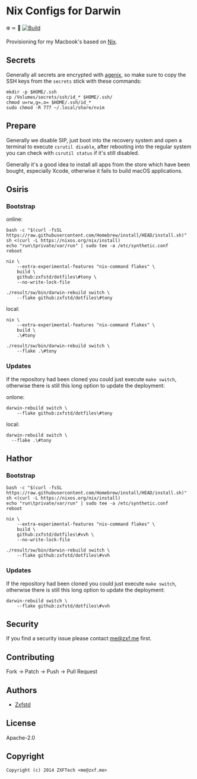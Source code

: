 # Nix Configs for Darwin

 ❄️ ≃ 💙 [![Build](https://github.com/fxcl/dotfiles/actions/workflows/build.yml/badge.svg)](https://github.com/fxcl/dotfiles/actions/workflows/build.yml)

Provisioning for my Macbook's based on [Nix][nix].

## Secrets

Generally all secrets are encrypted with [agenix][agenix], so make sure to copy
the SSH keys from the `secrets` stick with these commands:

```console
mkdir -p $HOME/.ssh
cp /Volumes/secrets/ssh/id_* $HOME/.ssh/
chmod u=rw,g=,o= $HOME/.ssh/id_*
sudo chmod -R 777 ~/.local/share/nvim
```

## Prepare

Generally we disable SIP, just boot into the recovery system and open a terminal
to execute `csrutil disable`, after rebooting into the regular system you can
check with `csrutil status` if it's still disabled.

Generally it's a good idea to install all apps from the store which have been
bought, especially Xcode, otherwise it fails to build macOS applications.

## Osiris

### Bootstrap

online:
```console
bash -c "$(curl -fsSL https://raw.githubusercontent.com/Homebrew/install/HEAD/install.sh)"
sh <(curl -L https://nixos.org/nix/install)
echo "run\tprivate/var/run" | sudo tee -a /etc/synthetic.conf
reboot

nix \
    --extra-experimental-features "nix-command flakes" \
    build \
    github:zxfstd/dotfiles\#tony \
    --no-write-lock-file

./result/sw/bin/darwin-rebuild switch \
    --flake github:zxfstd/dotfiles\#tony
```


local:

```
nix \
    --extra-experimental-features "nix-command flakes" \
    build \
    .\#tony

./result/sw/bin/darwin-rebuild switch \
    --flake .\#tony
```
### Updates

If the repository had been cloned you could just execute `make switch`,
otherwise there is still this long option to update the deployment:

onlone:
```console
darwin-rebuild switch \
    --flake github:zxfstd/dotfiles\#tony
```

local:
```console
darwin-rebuild switch \
  --flake .\#tony
```
## Hathor

### Bootstrap

```console
bash -c "$(curl -fsSL https://raw.githubusercontent.com/Homebrew/install/HEAD/install.sh)"
sh <(curl -L https://nixos.org/nix/install)
echo "run\tprivate/var/run" | sudo tee -a /etc/synthetic.conf
reboot

nix \
    --extra-experimental-features "nix-command flakes" \
    build \
    github:zxfstd/dotfiles\#vvh \
    --no-write-lock-file

./result/sw/bin/darwin-rebuild switch \
    --flake github:zxfstd/dotfiles\#vvh
```

### Updates

If the repository had been cloned you could just execute `make switch`,
otherwise there is still this long option to update the deployment:

```console
darwin-rebuild switch \
    --flake github:zxfstd/dotfiles\#vvh
```

## Security

If you find a security issue please contact me@zxf.me first.

## Contributing

Fork -> Patch -> Push -> Pull Request

## Authors

-   [Zxfstd](https://github.com/fxcl)

## License

Apache-2.0

## Copyright

```console
Copyright (c) 2014 ZXFTech <me@zxf.me>
```

[nix]: https://nixos.org/manual/nix/stable/
[agenix]: https://github.com/ryantm/agenix
